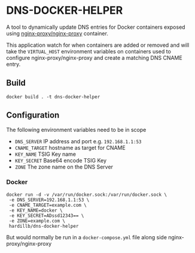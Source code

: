 # DNS-DOCKER-HELPER

A tool to dynamically update DNS entries for Docker containers exposed
using [nginx-proxy/nginx-proxy](https://github.com/nginx-proxy/nginx-proxy) container.

This application watch for when containers are added or removed and will take the `VIRTUAL_HOST` environment variables on containers used to configure nginx-proxy/nginx-proxy and create a matching DNS CNAME entry.

## Build

```
docker build . -t dns-docker-helper
```

## Configuration

The following environment variables need to be in scope

- `DNS_SERVER` IP address and port e.g. `192.168.1.1:53`
- `CNAME_TARGET` hostname as target for CNAME
- `KEY_NAME` TSIG Key name
- `KEY_SECRET` Base64 encode TSIG Key
- `ZONE` The zone name on the DNS Server

### Docker

```
docker run -d -v /var/run/docker.sock:/var/run/docker.sock \
 -e DNS_SERVER=192.168.1.1:53 \
 -e CNAME_TARGET=example.com \
 -e KEY_NAME=docker \
 -e KEY_SECRET=ADssd12343== \
 -e ZONE=example.com \
 hardillb/dns-docker-helper
```

But would normally be run in a `docker-compose.yml` file along side nginx-proxy/nginx-proxy